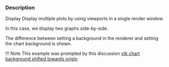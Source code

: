 ### Description

Display Display multiple plots by using viewports in a single render window. 

In this case, we display two graphs side-by-side.

The difference between setting a background in the renderer and setting the chart background is shown.

!!! Note
   This example was prompted by this discussion [vtk chart background shifted towards origin](https://discourse.vtk.org/t/vtk-chart-background-shifted-towards-origin/5890).